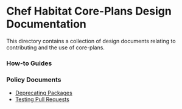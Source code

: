 # Chef Habitat Core-Plans Design Documentation

This directory contains a collection of design documents relating to contributing and the use of core-plans.

### How-to Guides


### Policy Documents

- [Deprecating Packages](./policy_documents/deprecating-packages.md)
- [Testing Pull Requests](./policy_documents/testing-pull-requests.md)
